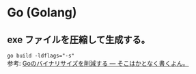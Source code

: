 # Go (Golang)

## exe ファイルを圧縮して生成する。
`go build -ldflags="-s"`  
参考: [Goのバイナリサイズを削減する — そこはかとなく書くよん。](http://tdoc.info/blog/2016/03/01/go_diet.html)
